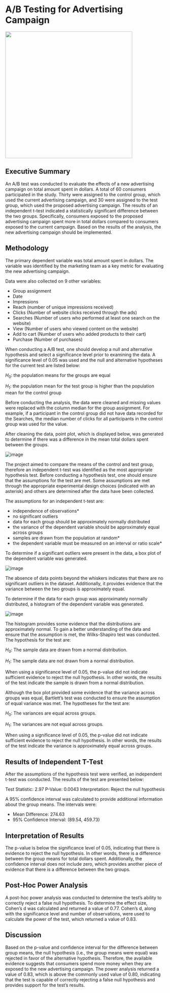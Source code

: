 # A/B Testing for Advertising Campaign

<img src='https://github.com/CJTAYL/ab_testing/assets/64110892/a3d93c1e-d3a4-45d5-b4cb-13bbcc7c5538' width='400' height='400' />


## Executive Summary 

An A/B test was conducted to evaluate the effects of a new advertising campaign on total amount spent in dollars. A total of 60 consumers participated in the study. Thirty were assigned to the control group, which used the current advertising campaign, and 30 were assigned to the test group, which used the proposed advertising campaign. The results of an independent t-test indicated a statistically significant difference between the two groups. Specifically, consumers exposed to the proposed advertising campaign spent more in total dollars compared to consumers exposed to the current campaign. Based on the results of the analysis, the new advertising campaign should be implemented. 

## Methodology

The primary dependent variable was total amount spent in dollars. The variable was identified by the marketing team as a key metric for evaluating the new advertising campaign. 

Data were also collected on 9 other variables:
- Group assignment
- Date
- Impressions
- Reach (number of unique impressions received)
- Clicks (Number of website clicks received through the ads)
- Searches (Number of users who performed at least one search on the website)
- View (Number of users who viewed content on the website)
- Add to cart (Number of users who added products to their cart)
- Purchase (Number of purchases)

When conducting a A/B test, one should develop a null and alternative hypothesis and select a significance level prior to examining the data. A significance level of 0.05 was used and the null and alternative hypotheses for the current test are listed below:

$H_0$: the population means for the groups are equal

$H_1$: the population mean for the test group is higher than the population mean for the control group 

Before conducting the analysis, the data were cleaned and missing values were replaced with the column median for the group assignment. For example, if a participant in the control group did not have data recorded for the Searches, the median number of clicks for all participants in the control group was used for the value. 

After cleaning the data, point plot, which is displayed below, was generated to determine if there was a difference in the mean total dollars spent between the groups. 

![image](https://github.com/CJTAYL/ab_testing/assets/64110892/d67a887a-d38d-4d86-8b3a-535200b55651)

The project aimed to compare the means of the control and test group, therefore an independent t-test was identified as the most appropriate hypothesis test. Before conducting a hypothesis test, one should ensure that the  assumptions for the test are met. Some assumptions are met through the appropriate experimental design choices (indicated with an asterisk) and others are determined after the data have been collected. 

The assumptions for an independent t-test are:
- independence of observations*
- no significant outliers 
- data for each group should be approximately normally distributed 
- the variance of the dependent variable should be approximately equal across groups
- samples are drawn from the population at random*
- the dependent variable must be measured on an interval or ratio scale*

To determine if a significant outliers were present in the data, a box plot of the dependent variable was generated. 

![image](https://github.com/CJTAYL/ab_testing/assets/64110892/ab816b44-dac1-45f5-bc76-3603d2b8f961)


The absence of data points beyond the whiskers indicates that there are no significant outliers in the dataset. Additionally, it provides evidence that the variance between the two groups is approximately equal. 

To determine if the data for each group was approximately normally distributed, a histogram of the dependent variable was generated. 

![image](https://github.com/CJTAYL/ab_testing/assets/64110892/4b13aa60-e08f-41af-a6bd-b2cbfad69883)

The histogram provides some evidence that the distributions are approximately normal. To gain a better understanding of the data and ensure that the assumption is met, the Wilks-Shapiro test was conducted. The hypothesis for the test are: 

$H_0$: The sample data are drawn from a normal distribution.

$H_1$: The sample data are not drawn from a normal distribution. 

When using a significance level of 0.05, the p-value did not indicate sufficient evidence to reject the null hypothesis. In other words, the results of the test indicate the sample is drawn from a normal distribution. 

Although the box plot provided some evidence that the variance across groups was equal, Bartlett’s test was conducted to ensure the assumption of equal variance was met. The hypotheses for the test are:

$H_0$: The variances are equal across groups.

$H_1$: The variances are not equal across groups.

When using a significance level of 0.05, the p-value did not indicate sufficient evidence to reject the null hypothesis. In other words, the results of the test indicate the variance is approximately equal across groups.

## Results of Independent T-Test 

After the assumptions of the hypothesis test were verified, an independent t-test was conducted. The results of the test are presented below:

Test Statistic: 2.97
P-Value: 0.0043
Interpretation: Reject the null hypothesis

A 95% confidence interval was calculated to provide additional information about the group means. The intervals were:

- Mean Difference: 274.63
- 95% Confidence Interval: (89.54, 459.73)

## Interpretation of Results 

The p-value is below the significance level of 0.05, indicating that there is evidence to reject the null hypothesis. In other words, there is a difference between the group means for total dollars spent. Additionally, the confidence interval does not include zero, which provides another piece of evidence that there is a difference between the two groups.

## Post-Hoc Power Analysis 

A post-hoc power analysis was conducted to determine the test’s ability to correctly reject a false null hypothesis. To determine the effect size, Cohen’s d was calculated and returned a value of 0.77. Cohen’s d, along with the significance level and number of observations, were used to calculate the power of the test, which returned a value of 0.83.
 
## Discussion 

Based on the p-value and confidence interval for the difference between group means, the null hypothesis (i.e., the group means were equal) was rejected in favor of the alternative hypothesis. Therefore, the available evidence suggests that consumers spend more money when they are exposed to the new advertising campaign. The power analysis returned a value of 0.83, which is above the commonly used value of 0.80, indicating that the test is capable of correctly rejecting a false null hypothesis and provides support for the test’s results. 
